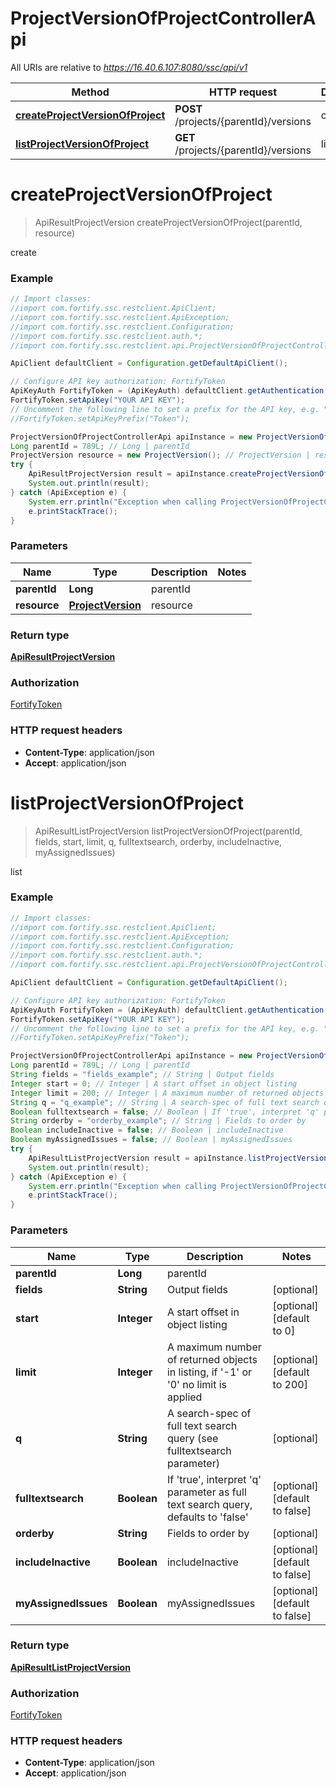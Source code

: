 # ProjectVersionOfProjectControllerApi

All URIs are relative to *https://16.40.6.107:8080/ssc/api/v1*

Method | HTTP request | Description
------------- | ------------- | -------------
[**createProjectVersionOfProject**](ProjectVersionOfProjectControllerApi.md#createProjectVersionOfProject) | **POST** /projects/{parentId}/versions | create
[**listProjectVersionOfProject**](ProjectVersionOfProjectControllerApi.md#listProjectVersionOfProject) | **GET** /projects/{parentId}/versions | list


<a name="createProjectVersionOfProject"></a>
# **createProjectVersionOfProject**
> ApiResultProjectVersion createProjectVersionOfProject(parentId, resource)

create

### Example
```java
// Import classes:
//import com.fortify.ssc.restclient.ApiClient;
//import com.fortify.ssc.restclient.ApiException;
//import com.fortify.ssc.restclient.Configuration;
//import com.fortify.ssc.restclient.auth.*;
//import com.fortify.ssc.restclient.api.ProjectVersionOfProjectControllerApi;

ApiClient defaultClient = Configuration.getDefaultApiClient();

// Configure API key authorization: FortifyToken
ApiKeyAuth FortifyToken = (ApiKeyAuth) defaultClient.getAuthentication("FortifyToken");
FortifyToken.setApiKey("YOUR API KEY");
// Uncomment the following line to set a prefix for the API key, e.g. "Token" (defaults to null)
//FortifyToken.setApiKeyPrefix("Token");

ProjectVersionOfProjectControllerApi apiInstance = new ProjectVersionOfProjectControllerApi();
Long parentId = 789L; // Long | parentId
ProjectVersion resource = new ProjectVersion(); // ProjectVersion | resource
try {
    ApiResultProjectVersion result = apiInstance.createProjectVersionOfProject(parentId, resource);
    System.out.println(result);
} catch (ApiException e) {
    System.err.println("Exception when calling ProjectVersionOfProjectControllerApi#createProjectVersionOfProject");
    e.printStackTrace();
}
```

### Parameters

Name | Type | Description  | Notes
------------- | ------------- | ------------- | -------------
 **parentId** | **Long**| parentId |
 **resource** | [**ProjectVersion**](ProjectVersion.md)| resource |

### Return type

[**ApiResultProjectVersion**](ApiResultProjectVersion.md)

### Authorization

[FortifyToken](../README.md#FortifyToken)

### HTTP request headers

 - **Content-Type**: application/json
 - **Accept**: application/json

<a name="listProjectVersionOfProject"></a>
# **listProjectVersionOfProject**
> ApiResultListProjectVersion listProjectVersionOfProject(parentId, fields, start, limit, q, fulltextsearch, orderby, includeInactive, myAssignedIssues)

list

### Example
```java
// Import classes:
//import com.fortify.ssc.restclient.ApiClient;
//import com.fortify.ssc.restclient.ApiException;
//import com.fortify.ssc.restclient.Configuration;
//import com.fortify.ssc.restclient.auth.*;
//import com.fortify.ssc.restclient.api.ProjectVersionOfProjectControllerApi;

ApiClient defaultClient = Configuration.getDefaultApiClient();

// Configure API key authorization: FortifyToken
ApiKeyAuth FortifyToken = (ApiKeyAuth) defaultClient.getAuthentication("FortifyToken");
FortifyToken.setApiKey("YOUR API KEY");
// Uncomment the following line to set a prefix for the API key, e.g. "Token" (defaults to null)
//FortifyToken.setApiKeyPrefix("Token");

ProjectVersionOfProjectControllerApi apiInstance = new ProjectVersionOfProjectControllerApi();
Long parentId = 789L; // Long | parentId
String fields = "fields_example"; // String | Output fields
Integer start = 0; // Integer | A start offset in object listing
Integer limit = 200; // Integer | A maximum number of returned objects in listing, if '-1' or '0' no limit is applied
String q = "q_example"; // String | A search-spec of full text search query (see fulltextsearch parameter)
Boolean fulltextsearch = false; // Boolean | If 'true', interpret 'q' parameter as full text search query, defaults to 'false'
String orderby = "orderby_example"; // String | Fields to order by
Boolean includeInactive = false; // Boolean | includeInactive
Boolean myAssignedIssues = false; // Boolean | myAssignedIssues
try {
    ApiResultListProjectVersion result = apiInstance.listProjectVersionOfProject(parentId, fields, start, limit, q, fulltextsearch, orderby, includeInactive, myAssignedIssues);
    System.out.println(result);
} catch (ApiException e) {
    System.err.println("Exception when calling ProjectVersionOfProjectControllerApi#listProjectVersionOfProject");
    e.printStackTrace();
}
```

### Parameters

Name | Type | Description  | Notes
------------- | ------------- | ------------- | -------------
 **parentId** | **Long**| parentId |
 **fields** | **String**| Output fields | [optional]
 **start** | **Integer**| A start offset in object listing | [optional] [default to 0]
 **limit** | **Integer**| A maximum number of returned objects in listing, if &#39;-1&#39; or &#39;0&#39; no limit is applied | [optional] [default to 200]
 **q** | **String**| A search-spec of full text search query (see fulltextsearch parameter) | [optional]
 **fulltextsearch** | **Boolean**| If &#39;true&#39;, interpret &#39;q&#39; parameter as full text search query, defaults to &#39;false&#39; | [optional] [default to false]
 **orderby** | **String**| Fields to order by | [optional]
 **includeInactive** | **Boolean**| includeInactive | [optional] [default to false]
 **myAssignedIssues** | **Boolean**| myAssignedIssues | [optional] [default to false]

### Return type

[**ApiResultListProjectVersion**](ApiResultListProjectVersion.md)

### Authorization

[FortifyToken](../README.md#FortifyToken)

### HTTP request headers

 - **Content-Type**: application/json
 - **Accept**: application/json

